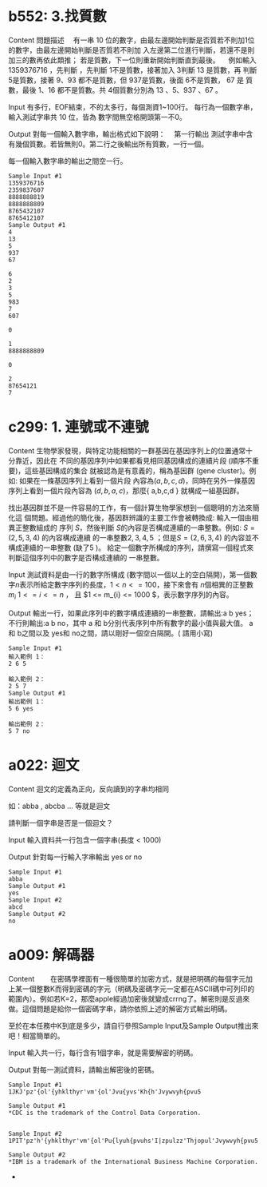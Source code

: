 # b552: 3.找質數
Content
問題描述
　有一串 10 位的數字，由最左邊開始判斷是否質若不則加1位的數字，由最左邊開始判斷是否質若不則加 入左邊第二位進行判斷，若還不是則加三的數再依此類推； 若是質數，下一位則重新開始判斷直到最後。
　例如輸入 1359376716 ，先判斷 ，先判斷 1不是質數，接著加入 3判斷 13 是質數，再 判斷 5是質數，接著 9、93 都不是質數，但 937是質數，後面 6不是質數， 67 是 質數，最後 1、16 都不是質數。共 4個質數分別為 13 、5、937 、67 。

Input
有多行，EOF結束，不的太多行，每個測資1~100行。
每行為一個數字串，輸入測試字串共 10 位，皆為 數字間無空格開頭第一不0。

Output
對每一個輸入數字串，輸出格式如下說明：
　第一行輸出 測試字串中含有幾個質數。若皆無則0。第二行之後輸出所有質數，一行一個。

每一個輸入數字串的輸出之間空一行。
```
Sample Input #1
1359376716
2359837607
8888888819
8888888809
8765432107
8765412107
Sample Output #1
4
13
5
937
67

6
2
3
5
983
7
607

0

1
8888888809

0

2
87654121
7
```
# c299: 1. 連號或不連號
Content
生物學家發現，與特定功能相關的一群基因在基因序列上的位置通常十分靠近，因此在
不同的基因序列中如果都看見相同基因構成的連續片段 (順序不重要)，這些基因構成的集合
就被認為是有意義的，稱為基因群 (gene cluster)。例如: 如果在一條基因序列上看到一個片段
內容為$(a,b,c,d)$，同時在另外一條基因序列上看到一個片段內容為 $(d,b,a,c)$，那麼{ a,b,c,d }  就構成一組基因群。

找出基因群並不是一件容易的工作，有一個計算生物學家想到一個聰明的方法來簡化這
個問題。經過他的簡化後，基因群辨識的主要工作會被轉換成: 輸入一個由相異正整數組成的
序列 $S$，然後判斷 $S$的內容是否構成連續的一串整數。例如: $S = (2,5,3,4)$ 的內容構成連續
的一串整數$2,3,4,5$ ；但是$S = (2,6,3,4)$  的內容並不構成連續的一串整數 (缺了5 )。
給定一個數字所構成的序列，請撰寫一個程式來判斷這個序列中的數字是否構成連續的
一串整數。

Input
測試資料是由一行的數字所構成 (數字間以一個以上的空白隔開)，第一個數字$n$表示所給定數字序列的長度，$1 < n <= 100$，接下來會有 $n$個相異的正整數$m_{i}$ $1 <= i <= n$
， 且 $1 <= m_{i} <= 1000 $，表示數字序列的內容。

Output
輸出一行，如果此序列中的數字構成連續的一串整數，請輸出:a b yes；不行則輸出:a b no，其中 a 和  b分別代表序列中所有數字的最小值與最大值。 a和  b之間以及  yes和  no之間，請以剛好一個空白隔開。( 請用小寫)
```
Sample Input #1
輸入範例 1：
2 6 5

輸入範例 2：
2 5 7
Sample Output #1
輸出範例 1：
5 6 yes

輸出範例 2：
5 7 no
```
# a022: 迴文
Content
迴文的定義為正向，反向讀到的字串均相同

如：abba , abcba ... 等就是迴文

 請判斷一個字串是否是一個迴文？

Input
輸入資料共一行包含一個字串(長度 < 1000)

Output
針對每一行輸入字串輸出 yes or no
```
Sample Input #1
abba
Sample Output #1
yes
Sample Input #2
abcd
Sample Output #2
no
```
# a009: 解碼器
Content
　　在密碼學裡面有一種很簡單的加密方式，就是把明碼的每個字元加上某一個整數K而得到密碼的字元（明碼及密碼字元一定都在ASCII碼中可列印的範圍內）。例如若K=2，那麼apple經過加密後就變成crrng了。解密則是反過來做。這個問題是給你一個密碼字串，請你依照上述的解密方式輸出明碼。

至於在本任務中K到底是多少，請自行參照Sample Input及Sample Output推出來吧！相當簡單的。

Input
輸入共一行，每行含有1個字串，就是需要解密的明碼。

Output
對每一測試資料，請輸出解密後的密碼。
```
Sample Input #1
1JKJ'pz'{ol'{yhklthyr'vm'{ol'Jvu{yvs'Kh{h'Jvywvyh{pvu5

Sample Output #1
*CDC is the trademark of the Control Data Corporation.


Sample Input #2
1PIT'pz'h'{yhklthyr'vm'{ol'Pu{lyuh{pvuhs'I|zpulzz'Thjopul'Jvywvyh{pvu5

Sample Output #2
*IBM is a trademark of the International Business Machine Corporation.
```
-